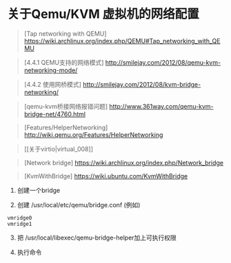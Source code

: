 # 关于Qemu/KVM 虚拟机的网络配置

> [Tap networking with QEMU] https://wiki.archlinux.org/index.php/QEMU#Tap_networking_with_QEMU

> [4.4.1 QEMU支持的网络模式] http://smilejay.com/2012/08/qemu-kvm-networking-mode/

> [4.4.2 使用网桥模式] http://smilejay.com/2012/08/kvm-bridge-networking/

> [qemu-kvm桥接网络报错问题] http://www.361way.com/qemu-kvm-bridge-net/4760.html

> [Features/HelperNetworking] http://wiki.qemu.org/Features/HelperNetworking

> [[关于virtio|virtual_008]]

> [Network bridge] https://wiki.archlinux.org/index.php/Network_bridge

> [KvmWithBridge] https://wiki.ubuntu.com/KvmWithBridge

1. 创建一个bridge

2. 创建 /usr/local/etc/qemu/bridge.conf (例如)
~~~
vmridge0
vmridge1
~~~

3. 把 /usr/local/libexec/qemu-bridge-helper加上可执行权限

4. 执行命令
